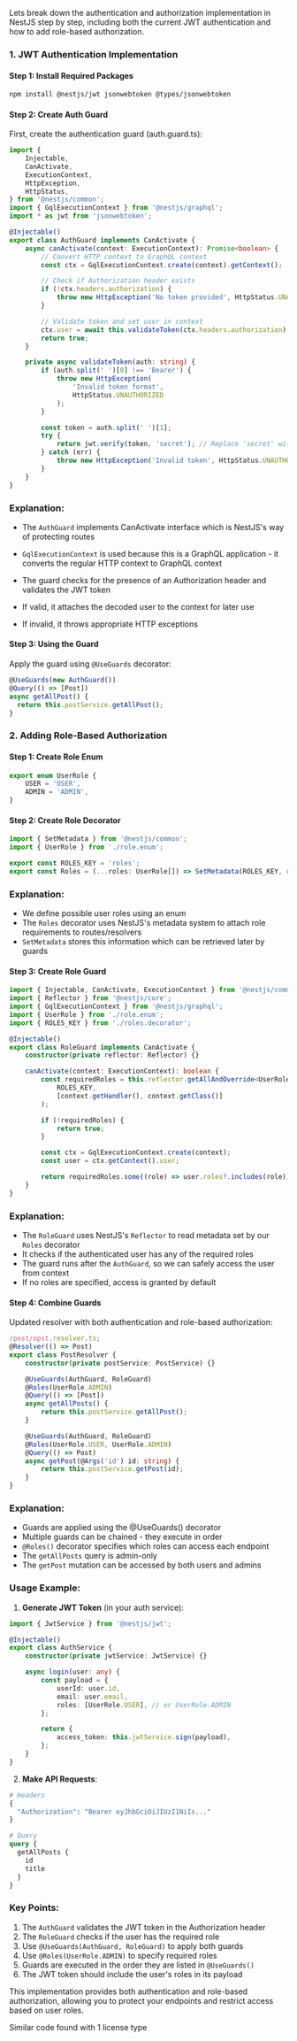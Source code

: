 Lets break down the authentication and authorization implementation in NestJS step by step, including both the current JWT authentication and how to add role-based authorization.

### 1. JWT Authentication Implementation

#### Step 1: Install Required Packages

```bash
npm install @nestjs/jwt jsonwebtoken @types/jsonwebtoken
```

#### Step 2: Create Auth Guard

First, create the authentication guard (auth.guard.ts):

```typescript
import {
	Injectable,
	CanActivate,
	ExecutionContext,
	HttpException,
	HttpStatus,
} from '@nestjs/common';
import { GqlExecutionContext } from '@nestjs/graphql';
import * as jwt from 'jsonwebtoken';

@Injectable()
export class AuthGuard implements CanActivate {
	async canActivate(context: ExecutionContext): Promise<boolean> {
		// Convert HTTP context to GraphQL context
		const ctx = GqlExecutionContext.create(context).getContext();

		// Check if Authorization header exists
		if (!ctx.headers.authorization) {
			throw new HttpException('No token provided', HttpStatus.UNAUTHORIZED);
		}

		// Validate token and set user in context
		ctx.user = await this.validateToken(ctx.headers.authorization);
		return true;
	}

	private async validateToken(auth: string) {
		if (auth.split(' ')[0] !== 'Bearer') {
			throw new HttpException(
				'Invalid token format',
				HttpStatus.UNAUTHORIZED
			);
		}

		const token = auth.split(' ')[1];
		try {
			return jwt.verify(token, 'secret'); // Replace 'secret' with your JWT_SECRET
		} catch (err) {
			throw new HttpException('Invalid token', HttpStatus.UNAUTHORIZED);
		}
	}
}
```

### Explanation:

-  The `AuthGuard` implements CanActivate interface which is NestJS's way of protecting routes

-  `GqlExecutionContext` is used because this is a GraphQL application - it converts the regular HTTP context to GraphQL context

-  The guard checks for the presence of an Authorization header and validates the JWT token
-  If valid, it attaches the decoded user to the context for later use
-  If invalid, it throws appropriate HTTP exceptions

#### Step 3: Using the Guard

Apply the guard using `@UseGuards` decorator:

```typescript
@UseGuards(new AuthGuard())
@Query(() => [Post])
async getAllPost() {
  return this.postService.getAllPost();
}
```

### 2. Adding Role-Based Authorization

#### Step 1: Create Role Enum

```typescript
export enum UserRole {
	USER = 'USER',
	ADMIN = 'ADMIN',
}
```

#### Step 2: Create Role Decorator

```typescript
import { SetMetadata } from '@nestjs/common';
import { UserRole } from './role.enum';

export const ROLES_KEY = 'roles';
export const Roles = (...roles: UserRole[]) => SetMetadata(ROLES_KEY, roles);
```

### Explanation:

-  We define possible user roles using an enum
-  The `Roles` decorator uses NestJS's metadata system to attach role requirements to routes/resolvers
-  `SetMetadata` stores this information which can be retrieved later by guards

#### Step 3: Create Role Guard

```typescript
import { Injectable, CanActivate, ExecutionContext } from '@nestjs/common';
import { Reflector } from '@nestjs/core';
import { GqlExecutionContext } from '@nestjs/graphql';
import { UserRole } from './role.enum';
import { ROLES_KEY } from './roles.decorator';

@Injectable()
export class RoleGuard implements CanActivate {
	constructor(private reflector: Reflector) {}

	canActivate(context: ExecutionContext): boolean {
		const requiredRoles = this.reflector.getAllAndOverride<UserRole[]>(
			ROLES_KEY,
			[context.getHandler(), context.getClass()]
		);

		if (!requiredRoles) {
			return true;
		}

		const ctx = GqlExecutionContext.create(context);
		const user = ctx.getContext().user;

		return requiredRoles.some((role) => user.roles?.includes(role));
	}
}
```

### Explanation:

-  The `RoleGuard` uses NestJS's `Reflector` to read metadata set by our `Roles` decorator
-  It checks if the authenticated user has any of the required roles
-  The guard runs after the `AuthGuard`, so we can safely access the user from context
-  If no roles are specified, access is granted by default

#### Step 4: Combine Guards

Updated resolver with both authentication and role-based authorization:

```typescript
/post/opst.resolver.ts;
@Resolver(() => Post)
export class PostResolver {
	constructor(private postService: PostService) {}

	@UseGuards(AuthGuard, RoleGuard)
	@Roles(UserRole.ADMIN)
	@Query(() => [Post])
	async getAllPosts() {
		return this.postService.getAllPost();
	}

	@UseGuards(AuthGuard, RoleGuard)
	@Roles(UserRole.USER, UserRole.ADMIN)
	@Query(() => Post)
	async getPost(@Args('id') id: string) {
		return this.postService.getPost(id);
	}
}
```

### Explanation:

-  Guards are applied using the @UseGuards() decorator
-  Multiple guards can be chained - they execute in order
-  `@Roles()` decorator specifies which roles can access each endpoint
-  The `getAllPosts` query is admin-only
-  The `getPost` mutation can be accessed by both users and admins

### Usage Example:

1. **Generate JWT Token** (in your auth service):

```typescript
import { JwtService } from '@nestjs/jwt';

@Injectable()
export class AuthService {
	constructor(private jwtService: JwtService) {}

	async login(user: any) {
		const payload = {
			userId: user.id,
			email: user.email,
			roles: [UserRole.USER], // or UserRole.ADMIN
		};

		return {
			access_token: this.jwtService.sign(payload),
		};
	}
}
```

2. **Make API Requests**:

```graphql
# Headers
{
  "Authorization": "Bearer eyJhbGciOiJIUzI1NiIs..."
}

# Query
query {
  getAllPosts {
    id
    title
  }
}
```

### Key Points:

1. The `AuthGuard` validates the JWT token in the Authorization header
2. The `RoleGuard` checks if the user has the required role
3. Use `@UseGuards(AuthGuard, RoleGuard)` to apply both guards
4. Use `@Roles(UserRole.ADMIN)` to specify required roles
5. Guards are executed in the order they are listed in `@UseGuards()`
6. The JWT token should include the user's roles in its payload

This implementation provides both authentication and role-based authorization, allowing you to protect your endpoints and restrict access based on user roles.

Similar code found with 1 license type
